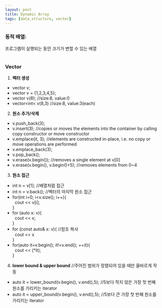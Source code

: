 ```yaml
---
layout: post
title: Dynamic Array
tags: [data_structure, vector]
---
```


### 동적 배열:<br>
프로그램이 실행되는 동안 크기가 변할 수 있는 배열 <br><br>

### Vector<br>
1. <b>벡터 생성</b>
  * vector<int> v;
  * vector<int> v = {1,2,3,4,5};
  * vector<int> v(8);  //size:8, value:0
  * vector<int< v(8,3) //size:8, value:3(each)
2. <b>원소 추가/삭제</b>
  * v.push_back(3);
  * v.insert(3);       //copies or moves the elements into the container by calling copy constructor or move constructor
  * v.emplace(it, 3);  //elements are constructed in-place, i.e. no copy or move operations are performed
  * v.emplace_back(3);
  * v.pop_back();
  * v.erase(v.begin()); //removes a single element at v[0]
  * v.erase(v.begin(), v.begin()+5); //removes elements from 0~4
3. <b>원소 접근</b>
  * int n = v[1];      //배열처럼 접근
  * int n = v.back();  //벡터의 마지막 원소 접근 
  * for(int i=0; i<v.size(); i++){<br>
     &nbsp;&nbsp;cout << v[i];<br>
    }<br>
  * for (auto x: v){<br>
     &nbsp;&nbsp;cout << x;<br>
    }
  * for (const auto& x: v){  //참조 복사  <br>
     &nbsp;&nbsp;cout << x<br>
    }
  * for(auto it=v.begin(); it!=v.end(); ++it){<br>
     &nbsp;&nbsp;cout << (*it);<br>
    }
 4. <b>lower bound & upper bound</b>  //주어진 범위가 정렬되어 있을 때만 올바르게 작동
   * auto it = lower_bound(v.begin(), v.end(),5);  //5보다 작지 않은 가장 첫 번째 원소를 가리키는 iterator
   * auto it = upper_bound(v.begin(), v.end(),5);  //5보다 큰 가장 첫 번째 원소를 가리키는 iterator
